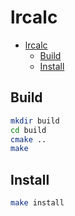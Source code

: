 # lrcalc

- [lrcalc](#lrcalc)
  - [Build](#build)
  - [Install](#install)

## Build

```sh
mkdir build
cd build
cmake ..
make
```

## Install

```sh
make install
```
